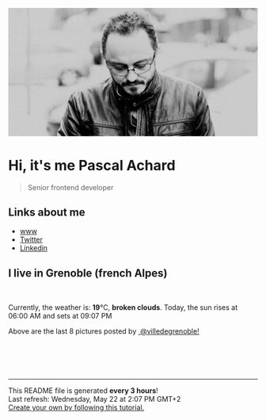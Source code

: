 ![Pascal Achard](./images/photo-pascal-achard.jpg)
# Hi, it's me Pascal Achard
> Senior frontend developer

## Links about me
- [www](https://www.pascal-achard.com)
- [Twitter](https://twitter.com/botmaster)
- [Linkedin](http://www.linkedin.com/in/pascal-achard)


## I live in Grenoble (french Alpes)
<img src="https://openweathermap.org/img/wn/04d@2x.png" alt="">

Currently, the weather is: **19**°C, **broken clouds**.
Today, the sun rises at 06:00 AM and sets at 09:07 PM

Above are the last 8 pictures posted by <a href="https://www.instagram.com/villedegrenoble/" target="_blank"><img alt="" src="https://upload.wikimedia.org/wikipedia/commons/thumb/e/e7/Instagram_logo_2016.svg/1024px-Instagram_logo_2016.svg.png" width="20"/> @villedegrenoble!</a>

<p style="display: flex; flex-wrap: wrap; gap: 20px;">
        <img src="https://cdn1.picuki.com/hosted-by-instagram/q/0exhNuNYnjBcaS3SYdxKjf8F2vJ1Wg9SZ60STLepjSVmIR1vLHOapZA0mpCj4yRwKg5lHDeVeSBk4I4oUVlVAlQVNEbfSLeOTjhR6KuZUeehvDZn8JFklrwzL3QYYn+v8cIlXQmYdSgIGaYDG7uo%7C%7CesJ%7C%7CPnucjcFrjOMNbRKmDdttdCwFahlza4lsfe4kx2xu5xncG114WNxahlw5OLUqQUCSKnjMcF6saR5UvoPjsBRpr2gmCG2GGM5b295BTGS9IjOkqg8iyDXdzQspjD3EO8EIU8hjl246kEfsdQt2t37Z9RI6Kkzn7bQZHxXVWcy4RFqncmcuBKcazC+%7C%7CWJz4kGVwbCzL6lr89P%7C%7CLa7NBeTI9QLJOOKPHrhrSlY1NMrmaXCLCPC0VPtggoBGKaEY%7C%7C1GXxwutX5337RZyMSV7xTuOUcQmF9vJ4PaBtEjegQKdqQNmyM7oLucK.jpeg" alt="" width="200"/>
        <img src="https://cdn1.picuki.com/hosted-by-instagram/q/0exhNuNYnjBcaS3SYdxKjf8F2vJ1Wg9SZ60STLepjSVmIR1vLHOapZA0mpCl6yRxIwVgFDeSYztj4o8qV1lTDT19O0zbQLWATjtW5qicUezN1z1m8ZJpk7czKXQdYXar9ccpUwmYdSgIGaYDG7uo+qhT5aGuO1lQpzb9d7JGmC4E5ZPiZ6x29Zk0v7GEj0Xx7oolaT5O9T9sdgcrptPTpCkeXfPiM8M6pq56AIgCifgG6vuzynXhV1IkeFFxHzPCkcbDkL8zlSrpej4JrGqJUa4dCElIiQL9shI8760BudShZJpM+N8ZkObUT2RaCCE+4R1pr5e8lCvIV2usxh5%7C%7C2U2A74e6I9ASi8DeL9bMe%7C%7C%7C%7CY1Az0S6bwA%7C%7C4feT9cJLKEHlzfIqL7Uo5WntYfTMdv7n2X9hCzeKms8F5bIgMdpC6MHaNDaN+P4r6z03nkhhi38C8jyfmDK+dF7058tMqItFAtLC+QJJ1tfQvY2m8xG9odKbyby8qC.jpeg" alt="" width="200"/>
        <img src="https://cdn1.picuki.com/hosted-by-instagram/q/0exhNuNYnjBcaS3SYdxKjf8F2vJ1Wg9SZ60STLepjSVmIR1vLHOapZA0mpCl6yRxIwVgFDeSYztj4YIpVFlYDD19O0zbQbeIRDhS76SeUu%7C%7CN1D1l%7C%7CZ9gnLYwJHYfZHSq%7C%7CsApOzjYMTIfQeoEH%7C%7Cbx7a8Koru5A2MEo1zRMrBC0GAG4YWbVqFKwoV98aGIjl%7C%7Cg5ZB8JzlNpiZzakosrNTUuS4LW+bxP4B3qqwxebkPtcQE%7C%7C7K%7C%7Cy3X+LmMpRGF2FG2465%7C%7ClmccaoBXmZwRv8E+xQI4UAkZJjxO+sxtsk6Mf2YbyI6xM+N8Z96PUTjtQEjktrhNRk5W+nybyY2Wwgm5I7jP+9prjX9olvrv6IqKzT+q84hXDd5%7C%7CJUehoGCkrTq6bUFzed7jjQcdRy9sfI9l39VaW91Onfrzu%7C%7CglVVx5ksjCdCr53b8ualpfx8Gb122mgrgI9r5nofqdmmUkb%7C%7CcDQv1AuKiuUJJsJBDrV5kMrFoMYc+2dysg=.jpeg" alt="" width="200"/>
        <img src="https://cdn1.picuki.com/hosted-by-instagram/q/0exhNuNYnjBcaS3SYdxKjf8F2vJ1Wg5SZ60STLepjSVmIR1vLHOapZA0mpCj4yRwKg5lHDeVeSBk4I4qWFxYDVEVPUHfSrOKSThQ7audUOil0Vpl8p9inbwzLXMXYnat8MMqXW7FBCxWFOkXULjh7uZE+OXqbjYbpzOaNKpDmG4CsPygS7Y4wIEn3afU1XT2vdBhPGseolQyLBlm8oWclTQJY%7C%7Czkb913qq9jQ7kYx8QB7LujyGu7FWMjdX1qFjeNu4aPnOEOwxzmdwo7+nX6FvlvaXMQgmq0vxVsvJYrrIioP4tj%7C%7Cs8J5qv5WmEhUk58kA4olZCwygLiWTGqj1Rw4kHy4%7C%7CWycfx78dilY%7C%7CyVCIu58wD5TJfEQZhmTGA%7C%7CCdnRXFX5FricC8RKuZNCMelk0Ur49iSfJOjD3UEoPBdplRXNA5ctFavJ4vjwqieWvTONnxQylJHjeeAJnAg=.jpeg" alt="" width="200"/>
        <img src="https://cdn1.picuki.com/hosted-by-instagram/q/0exhNuNYnjBcaS3SYdxKjf8F2vJ1Wg5SZ60STLepjSVmIR1vLHOapZA0mpCj4yRwKg5lHDeVeSBk4IgjWVVSClcVPUbXQLyOTjtV662eVu2r1lpn95Jklbc8LH0eZ3av8cssU2bPBCxWFOkXULjh7uZE+OXqbjYbpzOaNKpDmG4CsPygS7Y4wIEn3afU1XT2vdBhPGseolQyLBlm8oWclTQJY%7C%7Czkb913qq9jQ7kYx8QB7LujyGu7FWMjdX1qFjeNu4aPnOEOwxzmdwo7+nX6FvhqaXMQgmq0vxVs4aI+hai6GJh1+tsJ5qv5WmEvR3lZljoolZCwygLiWTGqj1Rw4kHy4%7C%7CWycfx78dilY%7C%7CyVCIu58wD5TZLTOuIVWSJeIdrgdFnWA8CECM5Sjqx7KPZC%7C%7CVOzog6cLIfm9R50DDBcpxXNA5ctFavJ4vry1yaWvTONnxQylJHjeeAJnAg=.jpeg" alt="" width="200"/>
        <img src="https://cdn1.picuki.com/hosted-by-instagram/q/0exhNuNYnjBcaS3SYdxKjf8F2vJ1Wg9SZ60STLepjSVmIR1vLHOapZA0mpCl6yRxIwVgFDeSYztj4ogsUl9UAj19O0zbQbWITz9d666ZXebN1DFu8JRplr43LHcdYnSv8cAtVgmYdSgIGaYDG7uo+qhT5aGuO1lQpTb9d7JGmC4E5ZObS6olhMF4pJ2Jg3Tt%7C%7C9kiJzJE5m4vMAQrptqO52hEX%7C%7CD+O8BnsaBwVLYBxMQK5qnRlSaHEmw+Jj8uRHagtIj+kOYA2CjpZyMX0TCQU4QSHhsVr0O8kik4gtogzoCmOdBM9s9psvDAbUcmfk0tpBdszcPwwmXEb1+q3kBaxl%7C%7CYx6rsX+QL9bjUAKOwT+rx4QX1PZ7qE6FjeV9aLuuTAHuZc9H4VYValYkYUa0I2FbooFaCVYnX+kFdXRtHjDrGBZ1zYuit96Cc0V6FjTPZtw5pt+2II+YP0W1K+e+s3hNwbjrJAJUZbWGFj3IEQph%7C%7Cf733jZfQNrBAG0ZTaA==.jpeg" alt="" width="200"/>
        <img src="https://cdn1.picuki.com/hosted-by-instagram/q/0exhNuNYnjBcaS3SYdxKjf8F2vJ1Wg9SZ60STLepjSVmIR1vLHOapZA0mpCl6yRxIwVgFDeSYztj4o8qVlpTCj19O0zbTraOTzhS7K2fVOrN1zRl85dknL8xJH0ZbXGq8MYsUAmYdSgIGaYDG7uo+qhT5aGuO1lQpTb9d7JGmC4E5ZObS6olhMF4pJ2Jg3Tt%7C%7C9kiJzJE5m4vMAQrptqO52hEX%7C%7CD+O8BnsaBwVLYBxMQK5qnRlSaHEmw+Jj8uTnagtIj+kOYA2CXsWgIrwjSqQK40HhsVr0O8kC4pv7sCzoCmOdBM9s9psvDAbUcmfk0tpBdszcPwwmXEb1+q3kBaxl%7C%7CYx6rsX+QL9LrEBKKzX%7C%7C674Tv5P576Oe9jeVtbLt2TAHuZc9H4VYValYkYUa0I2FbooFaCVYnX+iYnCTB%7C%7CrSWZFrdEEcm45qq01G%7C%7Cp0yi%7C%7Cmi84h5i9LYpv%7C%7Cglb8ZyoxxVWbjrJAJUZbWGFjQd6N5h%7C%7Cf733jZfQNrBAG0ZTaA==.jpeg" alt="" width="200"/>
        <img src="https://cdn1.picuki.com/hosted-by-instagram/q/0exhNuNYnjBcaS3SYdxKjf8F2vJ1Wg9SZ60STLepjSVmIR1vLHOapZA0mpCl6yRxIwVgFDeSYztj4oovWVVTDz19O0zbTrSASz9d66maVerN0jBl8J9mlL81KHAaZnCr88QqVwmYdSgIGaYDG7uo+qhT5aGuO1lQpzb9d7JGmC4E5ZPiZ6x29Zk0v7GEj0Xx7oolaT5O9T9sdgcrptPTpCkeXfPiM8M6pq56AIgCifgG6vuzynXrV1IkeFFxHzPCkJ7bzPYopCG8Q2EJrGqJUa4TFWAcqmH9shI8760BudShZJpM+N8ZkObUT2RaCCE+4R1pr5e8lCvIV2usxh5%7C%7C2U2B7ZecaNMSl43eL97Neu%7C%7CM1gzKZanxNf4feT9cJLKEHlzfIqL7Uo5WntYfTMdv7ny%7C%7CoT6SWI%7C%7Ca8xg8JhBb2gbcDrAjdPuqiYKJ5y%7C%7C72wWtozQcvPyWY7FN2GF8tMqItFAtLC+TUesbfQvY2m8xG9odKbyby8qC.jpeg" alt="" width="200"/>
</p>

------------
<p>This README file is generated <b>every 3 hours</b>!
    <br />Last refresh: Wednesday, May 22 at 2:07 PM GMT+2
    <br /><a href="https://medium.com/@th.guibert/how-to-create-a-self-updating-readme-md-for-your-github-profile-f8b05744ca91">Create your own by following this tutorial.</a>
</p>
<p><a href="https://github.com/botmaster/botmaster/actions/workflows/main.yaml"><img alt="" src="https://github.com/botmaster/botmaster/actions/workflows/main.yaml/badge.svg" /></a></p>

